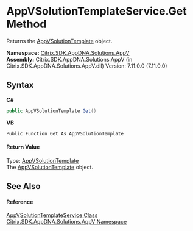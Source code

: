 # AppVSolutionTemplateService.Get Method 
 

Returns the <a href="806c9200-d1a7-1c78-a525-4d7d31561e51">AppVSolutionTemplate</a> object.

**Namespace:**&nbsp;<a href="a638ea88-d709-bd82-5735-d58961438ce5">Citrix.SDK.AppDNA.Solutions.AppV</a><br />**Assembly:**&nbsp;Citrix.SDK.AppDNA.Solutions.AppV (in Citrix.SDK.AppDNA.Solutions.AppV.dll) Version: 7.11.0.0 (7.11.0.0)

## Syntax

**C#**
```csharp
public AppVSolutionTemplate Get()
```

**VB**
```vbnet
Public Function Get As AppVSolutionTemplate
```


#### Return Value
Type: <a href="806c9200-d1a7-1c78-a525-4d7d31561e51">AppVSolutionTemplate</a><br />The <a href="806c9200-d1a7-1c78-a525-4d7d31561e51">AppVSolutionTemplate</a> object.

## See Also


#### Reference
<a href="c1ee1b3e-1bd0-c11e-3765-d974598533e5">AppVSolutionTemplateService Class</a><br /><a href="a638ea88-d709-bd82-5735-d58961438ce5">Citrix.SDK.AppDNA.Solutions.AppV Namespace</a><br />